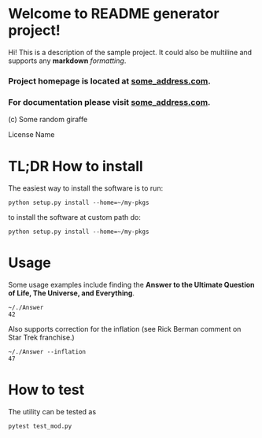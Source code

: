 # Welcome to README generator project!

Hi! This is a description of the sample project. It could also be multiline and supports any **markdown** *formatting*.

### Project homepage is located at [some_address.com](some_address.com).

### For documentation please visit [some_address.com](some_address.com).

(c) Some random giraffe

License Name

# TL;DR How to install
The easiest way to install the software is to run:
```
python setup.py install --home=~/my-pkgs
```
to install the software at custom path do:
```
python setup.py install --home=~/my-pkgs
```

# Usage
Some usage examples include finding the **Answer to the Ultimate Question of Life, The Universe, and Everything**.
```
~/./Answer
42
```
Also supports correction for the inflation (see Rick Berman comment on Star Trek franchise.)
```
~/./Answer --inflation
47
```

# How to test
The utility can be tested as
```
pytest test_mod.py
```


